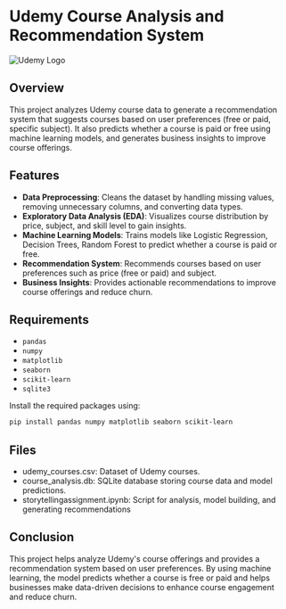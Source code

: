 # Udemy Course Analysis and Recommendation System
![Udemy Logo](https://teach.udemy.com/wp-content/uploads/2021/08/Udemy_Logo_3280x1712-scaled.jpg)

## Overview
This project analyzes Udemy course data to generate a recommendation system that suggests courses based on user preferences (free or paid, specific subject). It also predicts whether a course is paid or free using machine learning models, and generates business insights to improve course offerings.

## Features
- **Data Preprocessing**: Cleans the dataset by handling missing values, removing unnecessary columns, and converting data types.
- **Exploratory Data Analysis (EDA)**: Visualizes course distribution by price, subject, and skill level to gain insights.
- **Machine Learning Models**: Trains models like Logistic Regression, Decision Trees, Random Forest to predict whether a course is paid or free.
- **Recommendation System**: Recommends courses based on user preferences such as price (free or paid) and subject.
- **Business Insights**: Provides actionable recommendations to improve course offerings and reduce churn.

## Requirements
- `pandas`
- `numpy`
- `matplotlib`
- `seaborn`
- `scikit-learn`
- `sqlite3`

Install the required packages using:
```bash
pip install pandas numpy matplotlib seaborn scikit-learn
```
## Files
- udemy_courses.csv: Dataset of Udemy courses.
- course_analysis.db: SQLite database storing course data and model predictions.
- storytellingassignment.ipynb: Script for analysis, model building, and generating recommendations

## Conclusion
This project helps analyze Udemy's course offerings and provides a recommendation system based on user preferences. By using machine learning, the model predicts whether a course is free or paid and helps businesses make data-driven decisions to enhance course engagement and reduce churn.